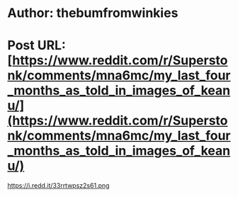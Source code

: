 # Author: thebumfromwinkies
# Post URL: [https://www.reddit.com/r/Superstonk/comments/mna6mc/my_last_four_months_as_told_in_images_of_keanu/](https://www.reddit.com/r/Superstonk/comments/mna6mc/my_last_four_months_as_told_in_images_of_keanu/)


https://i.redd.it/33rrtwpsz2s61.png